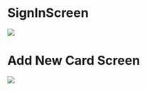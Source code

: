 # SignInScreen
![](https://github.com/erdemsaray/flutter_ui_design/blob/master/screenImages/signInPage.png)
# Add New Card Screen
![](https://github.com/erdemsaray/flutter_ui_design/blob/master/screenImages/addnewcard.png)
